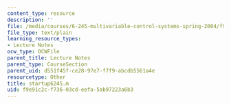 ```yaml
---
content_type: resource
description: ''
file: /media/courses/6-245-multivariable-control-systems-spring-2004/f9e91c2cf73603cdeefa5ab97223a6b3_startup6245.m
file_type: text/plain
learning_resource_types:
- Lecture Notes
ocw_type: OCWFile
parent_title: Lecture Notes
parent_type: CourseSection
parent_uid: d551f45f-ce28-97e7-f7f9-abcdb5561a4e
resourcetype: Other
title: startup6245.m
uid: f9e91c2c-f736-03cd-eefa-5ab97223a6b3
---
```

